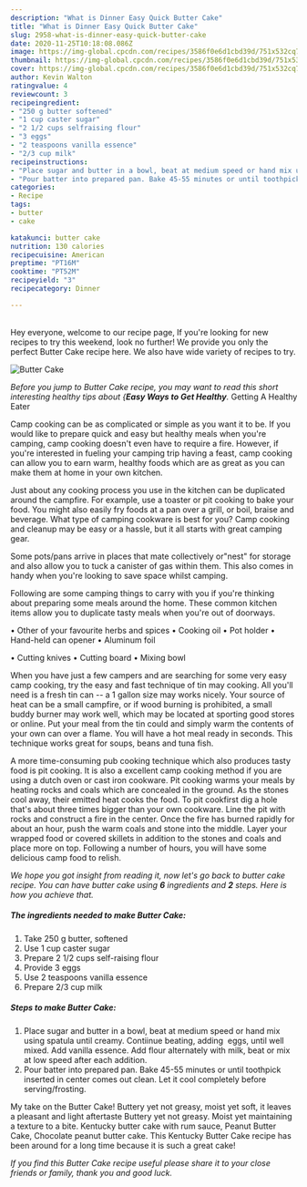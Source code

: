 ```yaml
---
description: "What is Dinner Easy Quick Butter Cake"
title: "What is Dinner Easy Quick Butter Cake"
slug: 2958-what-is-dinner-easy-quick-butter-cake
date: 2020-11-25T10:18:08.086Z
image: https://img-global.cpcdn.com/recipes/3586f0e6d1cbd39d/751x532cq70/butter-cake-recipe-main-photo.jpg
thumbnail: https://img-global.cpcdn.com/recipes/3586f0e6d1cbd39d/751x532cq70/butter-cake-recipe-main-photo.jpg
cover: https://img-global.cpcdn.com/recipes/3586f0e6d1cbd39d/751x532cq70/butter-cake-recipe-main-photo.jpg
author: Kevin Walton
ratingvalue: 4
reviewcount: 3
recipeingredient:
- "250 g butter softened"
- "1 cup caster sugar"
- "2 1/2 cups selfraising flour"
- "3 eggs"
- "2 teaspoons vanilla essence"
- "2/3 cup milk"
recipeinstructions:
- "Place sugar and butter in a bowl, beat at medium speed or hand mix using spatula until creamy. Contiinue beating, adding  eggs, until well mixed. Add vanilla essence. Add flour alternately with milk, beat or mix at low speed after each addition."
- "Pour batter into prepared pan. Bake 45-55 minutes or until toothpick inserted in center comes out clean. Let it cool completely before serving/frosting."
categories:
- Recipe
tags:
- butter
- cake

katakunci: butter cake 
nutrition: 130 calories
recipecuisine: American
preptime: "PT16M"
cooktime: "PT52M"
recipeyield: "3"
recipecategory: Dinner

---
```

<br>
Hey everyone, welcome to our recipe page, If you're looking for new recipes to try this weekend, look no further! We provide you only the perfect Butter Cake recipe here. We also have wide variety of recipes to try.
<br>


![Butter Cake](https://img-global.cpcdn.com/recipes/3586f0e6d1cbd39d/751x532cq70/butter-cake-recipe-main-photo.jpg)

<i>Before you jump to Butter Cake recipe, you may want to read this short interesting healthy tips about {<strong>Easy Ways to Get Healthy</strong>.</i>
Getting A Healthy Eater

    
Camp cooking can be as complicated or simple as you want it to be. If you would like to prepare quick and easy but healthy meals when you're camping, camp cooking doesn't even have to require a fire. However, if you're interested in fueling your camping trip having a feast, camp cooking can allow you to earn warm, healthy foods which are as great as you can make them at home in your own kitchen.

 Just about any cooking process you use in the kitchen can be duplicated around the campfire. For example, use a toaster or pit cooking to bake your food. You might also easily fry foods at a pan over a grill, or boil, braise and beverage. What type of camping cookware is best for you? Camp cooking and cleanup may be easy or a hassle, but it all starts with great camping gear.

Some pots/pans arrive in places that mate collectively or"nest" for storage and also allow you to tuck a canister of gas within them. This also comes in handy when you're looking to save space whilst camping.

Following are some camping things to carry with you if you're thinking about preparing some meals around the home. These common kitchen items allow you to duplicate tasty meals when you're out of doorways.


• Other of your favourite herbs and spices
• Cooking oil
• Pot holder
• Hand-held can opener
• Aluminum foil

• Cutting knives
• Cutting board
• Mixing bowl


When you have just a few campers and are searching for some very easy camp cooking, try the easy and fast technique of tin may cooking. All you'll need is a fresh tin can -- a 1 gallon size may works nicely. Your source of heat can be a small campfire, or if wood burning is prohibited, a small buddy burner may work well, which may be located at sporting good stores or online. Put your meal from the tin could and simply warm the contents of your own can over a flame. You will have a hot meal ready in seconds.  This technique works great for soups, beans and tuna fish.

A more time-consuming pub cooking technique which also produces tasty food is pit cooking.  It is also a excellent camp cooking method if you are using a dutch oven or cast iron cookware. Pit cooking warms your meals by heating rocks and coals which are concealed in the ground. As the stones cool away, their emitted heat cooks the food. To pit cookfirst dig a hole that's about three times bigger than your own cookware. Line the pit with rocks and construct a fire in the center. Once the fire has burned rapidly for about an hour, push the warm coals and stone into the middle. Layer your wrapped food or covered skillets in addition to the stones and coals and place more on top. Following a number of hours, you will have some delicious camp food to relish.


<i>We hope you got insight from reading it, now let's go back to butter cake recipe. You can have butter cake using <strong>6</strong> ingredients and <strong>2</strong> steps. Here is how you achieve that.
</i>

##### The ingredients needed to make Butter Cake:

1. Take 250 g butter, softened
1. Use 1 cup caster sugar
1. Prepare 2 1/2 cups self-raising flour
1. Provide 3 eggs
1. Use 2 teaspoons vanilla essence
1. Prepare 2/3 cup milk


##### Steps to make Butter Cake:

1. Place sugar and butter in a bowl, beat at medium speed or hand mix using spatula until creamy. Contiinue beating, adding  eggs, until well mixed. Add vanilla essence. Add flour alternately with milk, beat or mix at low speed after each addition.
1. Pour batter into prepared pan. Bake 45-55 minutes or until toothpick inserted in center comes out clean. Let it cool completely before serving/frosting.


My take on the Butter Cake! Buttery yet not greasy, moist yet soft, it leaves a pleasant and light aftertaste Buttery yet not greasy. Moist yet maintaining a texture to a bite. Kentucky butter cake with rum sauce, Peanut Butter Cake, Chocolate peanut butter cake. This Kentucky Butter Cake recipe has been around for a long time because it is such a great cake! 

<i>If you find this Butter Cake recipe useful please share it to your close friends or family, thank you and good luck.</i>
